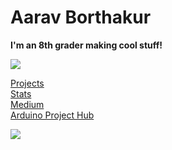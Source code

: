 # Aarav Borthakur

**I'm an 8th grader making cool stuff!**

![](https://i.imgur.com/4M7IWwP.gif)

[Projects](http://gadhagod.github.io) \
[Stats](http://gadhagod.github.io/stats.html) \
[Medium](https://medium.com/@gadhagod) \
[Arduino Project Hub](https://create.arduino.cc/projecthub/GadhaGod)

![](https://i.imgur.com/4M7IWwP.gif)
